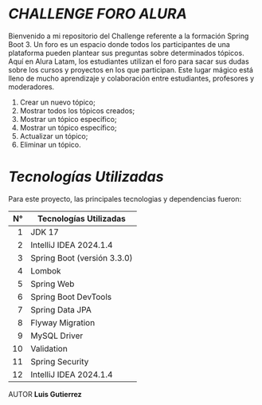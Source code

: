 *__<h1>CHALLENGE FORO ALURA</h1>__*

Bienvenido a mi repositorio del Challenge referente a la formación Spring Boot 3. Un foro es un espacio donde todos los participantes de una plataforma pueden plantear sus preguntas sobre determinados tópicos. Aquí en Alura Latam, los estudiantes utilizan el foro para sacar sus dudas sobre los cursos y proyectos en los que participan. Este lugar mágico está lleno de mucho aprendizaje y colaboración entre estudiantes, profesores y moderadores.

1. Crear un nuevo tópico;
2. Mostrar todos los tópicos creados;
3. Mostrar un tópico específico;
4. Mostrar un tópico específico;
5. Actualizar un tópico;
6. Eliminar un tópico.

*__<h1>Tecnologías Utilizadas</h1>__*

Para este proyecto, las principales tecnologias y dependencias fueron:

| N°   | Tecnologías Utilizadas       |
|-----:|------------------------------|
|     1|JDK 17                        |
|     2|IntelliJ IDEA 2024.1.4        |
|     3|Spring Boot (versión 3.3.0)   |
|     4|Lombok                        |
|     5|Spring Web                    |
|     6|Spring Boot DevTools          |
|     7|Spring Data JPA               |
|     8|Flyway Migration              |
|     9|MySQL Driver                  |
|    10|Validation                    |
|    11|Spring Security               |
|    12|IntelliJ IDEA 2024.1.4        |



AUTOR
__Luis Gutierrez__
